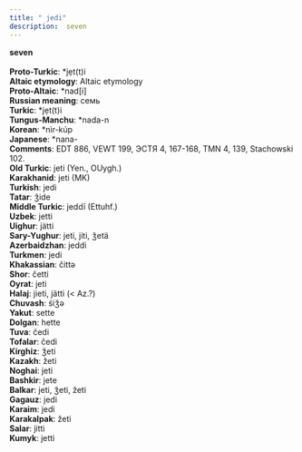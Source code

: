 ```yaml
---
title: " jedi"
description:  seven
---
```

<strong> seven</strong><br><br>
<strong>Proto-Turkic</strong>:  *jẹt(t)i<br>
<strong>Altaic etymology</strong>:  Altaic etymology<br>
<strong> Proto-Altaic</strong>:  *nad[i]<br>
<strong>Russian meaning</strong>:  семь<br>
<strong>Turkic</strong>:  *jẹt(t)i<br>
<strong>Tungus-Manchu</strong>:  *nada-n<br>
<strong>Korean</strong>:  *nìr-kúp<br>
<strong>Japanese</strong>:  *nana-<br>
<strong>Comments</strong>:  EDT 886, VEWT 199, ЭСТЯ 4, 167-168, TMN 4, 139, Stachowski 102.<br>
<strong>Old Turkic</strong>:  jeti (Yen., OUygh.)<br>
<strong>Karakhanid</strong>:  jeti (MK)<br>
<strong>Turkish</strong>:  jedi<br>
<strong>Tatar</strong>:  ǯide<br>
<strong>Middle Turkic</strong>:  jeddī (Ettuhf.)<br>
<strong>Uzbek</strong>:  jetti<br>
<strong>Uighur</strong>:  jätti<br>
<strong>Sary-Yughur</strong>:  jeti, jiti, ǯetä<br>
<strong>Azerbaidzhan</strong>:  jeddi<br>
<strong>Turkmen</strong>:  jedi<br>
<strong>Khakassian</strong>:  čittǝ<br>
<strong>Shor</strong>:  četti<br>
<strong>Oyrat</strong>:  jeti<br>
<strong>Halaj</strong>:  jieti, jätti (< Az.?)<br>
<strong>Chuvash</strong>:  śiǯǝ<br>
<strong>Yakut</strong>:  sette<br>
<strong>Dolgan</strong>:  hette<br>
<strong>Tuva</strong>:  čedi<br>
<strong>Tofalar</strong>:  čedi<br>
<strong>Kirghiz</strong>:  ǯeti<br>
<strong>Kazakh</strong>:  žeti<br>
<strong>Noghai</strong>:  jeti<br>
<strong>Bashkir</strong>:  jete<br>
<strong>Balkar</strong>:  jeti, ǯeti, žeti<br>
<strong>Gagauz</strong>:  jedi<br>
<strong>Karaim</strong>:  jedi<br>
<strong>Karakalpak</strong>:  žeti<br>
<strong>Salar</strong>:  jitti<br>
<strong>Kumyk</strong>:  jetti<br>


